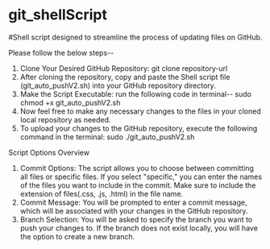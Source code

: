 # git_shellScript
#Shell script designed to streamline the process of updating files on GitHub.

Please follow the below steps--
1. Clone Your Desired GitHub Repository: git clone repository-url
2. After cloning the repository, copy and paste the Shell script file (git_auto_pushV2.sh) into your GitHub repository directory.
3. Make the Script Executable: run the following code in terminal-- sudo chmod +x git_auto_pushV2.sh
4. Now feel free to make any necessary changes to the files in your cloned local repository as needed.
5. To upload your changes to the GitHub repository, execute the following command in the terminal: sudo ./git_auto_pushV2.sh

Script Options Overview
1. Commit Options: The script allows you to choose between committing all files or specific files. If you select "specific," you can enter the names of the  files you want to include in the commit. Make sure to include the extension of files(.css, .js, .html) in the file name.
2. Commit Message: You will be prompted to enter a commit message, which will be associated with your changes in the GitHub repository.
3. Branch Selection: You will be asked to specify the branch you want to push your changes to. If the branch does not exist locally, you will have the option to create a new branch.
